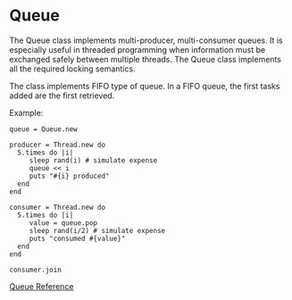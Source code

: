 # Queue

The Queue class implements multi-producer, multi-consumer queues. It is
especially useful in threaded programming when information must be exchanged
safely between multiple threads. The Queue class implements all the required
locking semantics.

The class implements FIFO type of queue. In a FIFO queue, the first tasks
added are the first retrieved.

Example:

    queue = Queue.new

    producer = Thread.new do
      5.times do |i|
         sleep rand(i) # simulate expense
         queue << i
         puts "#{i} produced"
      end
    end

    consumer = Thread.new do
      5.times do |i|
         value = queue.pop
         sleep rand(i/2) # simulate expense
         puts "consumed #{value}"
      end
    end

    consumer.join

[Queue Reference](https://ruby-doc.org/core-2.7.0/Queue.html)
